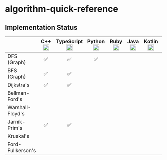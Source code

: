 # algorithm-quick-reference

## Implementation Status

||C++ <img height="20" src='https://cdn.jsdelivr.net/gh/devicons/devicon/icons/cplusplus/cplusplus-plain.svg'>|TypeScript <img height="20" src='https://cdn.jsdelivr.net/gh/devicons/devicon/icons/typescript/typescript-plain.svg'>|Python <img height="20" src='https://cdn.jsdelivr.net/gh/devicons/devicon/icons/python/python-plain.svg'>|Ruby <img height="20" src='https://cdn.jsdelivr.net/gh/devicons/devicon/icons/ruby/ruby-plain.svg'>|Java <img height="20" src='https://cdn.jsdelivr.net/gh/devicons/devicon/icons/java/java-plain.svg'>|Kotlin <img height="20" src='https://cdn.jsdelivr.net/gh/devicons/devicon/icons/kotlin/kotlin-plain.svg'>|Go <img height="20" src='https://cdn.jsdelivr.net/gh/devicons/devicon/icons/go/go-plain.svg'>|Rust <img height="20" src='https://cdn.jsdelivr.net/gh/devicons/devicon/icons/rust/rust-plain.svg'>|Dart <img height="20" src='https://cdn.jsdelivr.net/gh/devicons/devicon/icons/dart/dart-plain.svg'>|
|:---|:---:|:---:|:---:|:---:|:---:|:---:|:---:|:---:|:---:|
|DFS (Graph)|✅|✅|✅|||||||
|BFS (Graph)|✅|✅||||||||
|Dijkstra's|✅|✅||||||||
|Bellman-Ford's||||||||||
|Warshall-Floyd's||||||||||
|Jarník-Prim's|✅|✅||||||||
|Kruskal's||||||||||
|Ford-Fullkerson's||||||||||